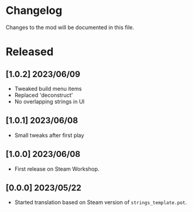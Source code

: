 # Changelog

Changes to the mod will be documented in this file.

# Released

## [1.0.2] 2023/06/09
- Tweaked build menu items
- Replaced 'deconstruct'
- No overlapping strings in UI

## [1.0.1] 2023/06/08
- Small tweaks after first play

## [1.0.0] 2023/06/08
- First release on Steam Workshop.

## [0.0.0] 2023/05/22
- Started translation based on Steam version of `strings_template.pot`.
